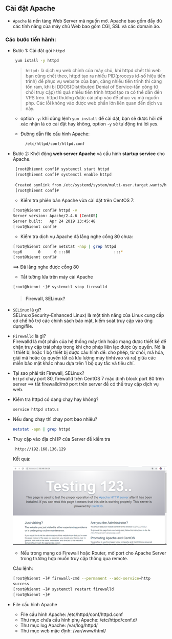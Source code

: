**<h2>Cài đặt Apache</h2>**  

- `Apache` là nền tảng Web Server mã nguồn mở. Apache bao gồm đầy đủ các tính năng của máy chủ Web bao gồm CGI, SSL và các domain ảo.
### Các bước tiến hành:  
- Bước 1: Cài đặt gói `httpd` 
     ```sh
      yum istall -y httpd 
    ``` 

   > `httpd:` là dịch vụ web chính của máy chủ, khi httpd chết thì web bạn cũng chết theo, httpd tạo ra nhiều PID(process id-số hiệu tiến trình) để phục vụ website của bạn, càng nhiều tiến trình thì càng tốn ram, khi bị DDOS(Distributed Denial of Service-tấn công từ chối truy cập) thì quá nhiều tiến trình httpd tạo ra có thể dẫn đến VPS treo. httpd thường được cài php vào để phục vụ mã nguồn php. Các lỗi không vào được web phần lớn liên quan đến dịch vụ này. 

  + option `-y`:  khi dùng lệnh `yum install` để cài đặt, bạn sẽ được hỏi để xác nhận là có cài đặt hay không, option `-y` sẽ tự động trả lời yes.
  + Đường dẫn file cấu hình Apache:

  
    ```sh
      /etc/httpd/conf/httpd.conf
    ```  
- Bước 2: Khởi động **web server Apache** và cấu hình **startup service** cho Apache.  

   ```sh
    [root@hiennt conf]# systemctl start httpd
    [root@hiennt conf]# systemctl enable httpd

    Created symlink from /etc/systemd/system/multi-user.target.wants/httpd.service to /usr/lib/systemd/system/httpd.service.  
    [root@hiennt conf]#
    ```

    - Kiểm tra phiên bản Apache vừa cài đặt trên CentOS 7:  
    ```sh
    [root@hiennt conf]# httpd -v
    Server version: Apache/2.4.6 (CentOS)
    Server built:   Apr 24 2019 13:45:48
    [root@hiennt conf]#
    ```  
  
    - Kiểm tra dịch vụ Apache đã lắng nghe cổng 80 chưa:  
    ```sh
    [root@hiennt conf]# netstat -nap | grep httpd
    tcp6       0      0 :::80                   :::*                    LISTEN      13257/httpd
    [root@hiennt conf]#
    ```  
    ==> Đã lắng nghe được cổng 80  

    - Tắt tường lửa trên máy cài Apache  
    ```sh
    [root@hiennt ~]# systemctl stop firewalld
    ```  
    > #### Firewall, SELinux?
- `SELinux` là gì?    
SELinux(Security-Enhanced Linux) là một tính năng của Linux cung cấp cơ chế hỗ trợ các chính sách bảo mật, kiểm soát truy cập vào ứng dụng/file.   

- `Firewalld` là gì?  
Firewalld là một phần của hệ thống máy tính hoặc mạng được thiết kế để chặn truy cập trái phép trong khi cho phép liên lạc được ủy quyền. Nó là 1 thiết bị hoặc 1 bộ thiết bị được cấu hình để: cho phép, từ chối, mã hóa, giải mã hoặc ủy quyền tất cả lưu lượng máy tính(vào và ra) giữa các miền bảo mật khác nhau dựa trên 1 bộ quy tắc và tiêu chí. 

- Tại sao phải tắt Firewall, SELinux?  
`httpd` chạy port 80, firewalld trên CentOS 7 mặc định block port 80 trên server ==> tắt firewalld/mở port trên server để có thể truy cập dịch vụ web.
  
- Kiểm tra httpd có đang chạy hay không?  

  ```sh
  service httpd status  
  ```  

- Nếu đang chạy thì chạy port bao nhiêu?  

     ```sh
     netstat -apn | grep httpd  
     ```

- Truy cập vào địa chỉ IP của Server để kiểm tra  

    ```sh
     http://192.168.136.129
    ```
    Kết quả:  

    <p align=center><img src ="../../../images/25 bai linux/test apache.png"></p>  

    - Nếu trong mạng có Firewall hoặc Router, mở port cho Apache Server trong trường hợp muốn truy cập thông qua remote.  

    Câu lệnh: 

    ```sh
    [root@hiennt ~]# firewall-cmd --permanent --add-service=http
    success
    [root@hiennt ~]# systemctl restart firewalld
    [root@hiennt ~]#
    ```  
    
- File cấu hình Apache    
  - File cấu hình Apache: /etc/httpd/conf/httpd.conf  
  - Thư mục chứa cấu hình phụ Apache: /etc/httpd/conf.d/  
  - Thư mục log Apache: /var/log/httpd/
  - Thư mục web mặc định: /var/www/html/